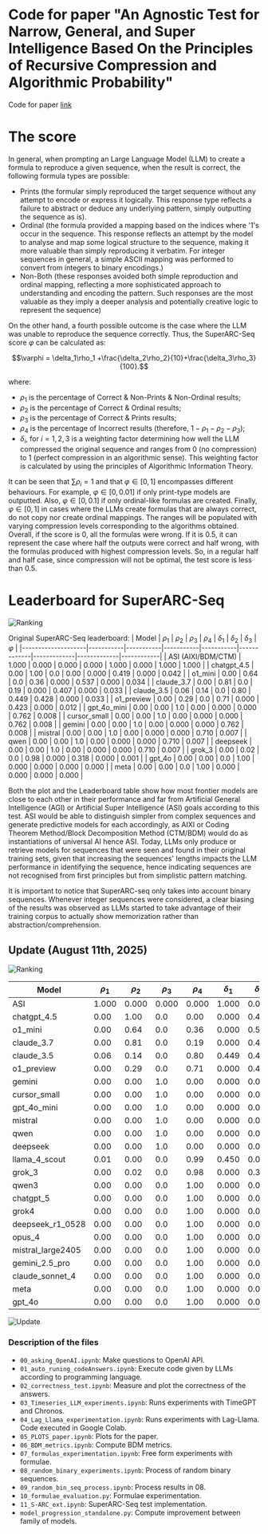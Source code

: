 # Code for paper "An Agnostic Test for Narrow, General, and Super Intelligence Based On the Principles of Recursive Compression and Algorithmic Probability"

Code for paper [link](https://www.researchgate.net/publication/381114144_A_Test_of_Intelligence_for_Automated_Programming_Languages)

# The score

In general, when prompting an Large Language Model (LLM) to create a formula to reproduce a given sequence, when the result is correct, the following formula types are possible:

- Prints (the formular simply reproduced the target sequence without any attempt to encode or express it logically. This response type reflects a failure to abstract or deduce any underlying pattern, simply outputting the sequence as is).
- Ordinal (the formula provided a mapping based on the indices where '1's occur in the sequence. This response reflects an attempt by the model to analyse and map some logical structure to the sequence, making it more valuable than simply reproducing it verbatim. For integer sequences in general, a simple ASCII mapping was performed to convert from integers to binary encodings.)
- Non-Both (these responses avoided both simple reproduction and ordinal mapping, reflecting a more sophisticated approach to understanding and encoding the pattern. Such responses are the most valuable as they imply a deeper analysis and potentially creative logic to represent the sequence)

On the other hand, a fourth possible outcome is the case where the LLM was unable to reproduce the sequence correctly. Thus, the SuperARC-Seq score $\varphi$ can be calculated as:

```math
\varphi = \delta_1\rho_1 +\frac{\delta_2\rho_2}{10}+\frac{\delta_3\rho_3}{100}.
```

where:

- $\rho_1$ is the percentage of Correct \& Non-Prints \& Non-Ordinal results;
- $\rho_2$ is the percentage of Correct \& Ordinal results;
- $\rho_3$ is the percentage of Correct \& Prints results;
- $\rho_4$ is the percentage of Incorrect results (therefore, $1-\rho_1-\rho_2-\rho_3$);
- $\delta_i$, for $i = 1,2,3$ is a weighting factor determining how well the LLM compressed the original sequence and ranges from 0 (no compression) to 1 (perfect compression in an algorithmic sense). This weighting factor is calculated by using the principles of Algorithmic Information Theory.

It can be seen that $\sum \rho_i = 1$ and that $\varphi \in [0,1]$ encompasses different behaviours. For example, $\varphi \in [0,0.01]$ if only print-type models are outputted. Also, $\varphi \in [0,0.1]$ if only ordinal-like formulas are created. Finally, $\varphi \in [0,1]$ in cases where the LLMs create formulas that are always correct, do not copy nor create ordinal mappings. The ranges will be populated with varying compression levels corresponding to the algorithms obtained. Overall, if the score is 0, all the formulas were wrong. If it is 0.5, it can represent the case where half the outputs were correct and half wrong, with the formulas produced with highest compression levels. So, in a regular half and half case, since compression will not be optimal, the test score is less than 0.5.

# Leaderboard for SuperARC-Seq

![Ranking](rankingSuperARC1.png)

Original SuperARC-Seq leaderboard:
| Model              | $\rho_1$ | $\rho_2$ | $\rho_3$ | $\rho_4$ | $\delta_1$ | $\delta_2$ | $\delta_3$ | $\varphi$ |
|--------------------|-----------|-----------|-----------|-----------|-------------|-------------|-------------|------------|
| ASI (AIXI/BDM/CTM) | 1.000     | 0.000     | 0.000     | 0.000     | 1.000       | 0.000       | 1.000       | 1.000      |
| chatgpt_4.5        | 0.00      | 1.00      | 0.0       | 0.00      | 0.000       | 0.419       | 0.000       | 0.042      |
| o1_mini            | 0.00      | 0.64      | 0.0       | 0.36      | 0.000       | 0.537       | 0.000       | 0.034      |
| claude_3.7         | 0.00      | 0.81      | 0.0       | 0.19      | 0.000       | 0.407       | 0.000       | 0.033      |
| claude_3.5         | 0.06      | 0.14      | 0.0       | 0.80      | 0.449       | 0.428       | 0.000       | 0.033      |
| o1_preview         | 0.00      | 0.29      | 0.0       | 0.71      | 0.000       | 0.423       | 0.000       | 0.012      |
| gpt_4o_mini        | 0.00      | 0.00      | 1.0       | 0.00      | 0.000       | 0.000       | 0.762       | 0.008      |
| cursor_small       | 0.00      | 0.00      | 1.0       | 0.00      | 0.000       | 0.000       | 0.762       | 0.008      |
| gemini             | 0.00      | 0.00      | 1.0       | 0.00      | 0.000       | 0.000       | 0.762       | 0.008      |
| mistral            | 0.00      | 0.00      | 1.0       | 0.00      | 0.000       | 0.000       | 0.710       | 0.007      |
| qwen               | 0.00      | 0.00      | 1.0       | 0.00      | 0.000       | 0.000       | 0.710       | 0.007      |
| deepseek           | 0.00      | 0.00      | 1.0       | 0.00      | 0.000       | 0.000       | 0.710       | 0.007      |
| grok_3             | 0.00      | 0.02      | 0.0       | 0.98      | 0.000       | 0.318       | 0.000       | 0.001      |
| gpt_4o             | 0.00      | 0.00      | 0.0       | 1.00      | 0.000       | 0.000       | 0.000       | 0.000      |
| meta               | 0.00      | 0.00      | 0.0       | 1.00      | 0.000       | 0.000       | 0.000       | 0.000      |





Both the plot and the Leaderboard table show how most frontier models are close to each other in their performance and far from Artificial General Intelligence (AGI) or Artificial Super Intelligence (ASI) goals according to this test. ASI would be able to distinguish simpler from complex sequences and generate predictive models for each accordingly, as AIXI or Coding Theorem Method/Block Decomposition Method (CTM/BDM) would do as instantiations of universal AI hence ASI. Today, LLMs only produce or retrieve models for sequences that were seen and found in their original training sets, given that increasing the sequences' lengths impacts the LLM performance in identifying the sequence, hence indicating sequences are not recognised from first principles but from simplistic pattern matching.

It is important to notice that SuperARC-seq only takes into account binary sequences. Whenever integer sequences were considered, a clear biasing of the results was observed as LLMs started to take advantage of their training corpus to actually show memorization rather than abstraction/comprehension.



## Update (August 11th, 2025)

![Ranking](rankingSuperARC_august_2025.png)


| Model              | $\rho_1$ | $\rho_2$ | $\rho_3$ | $\rho_4$ | $\delta_1$ | $\delta_2$ | $\delta_3$ | $\varphi$ |
|--------------------|------------|------------|------------|------------|--------------|--------------|--------------|-------------|
| ASI  | 1.000      | 0.000      | 0.000      | 0.000      | 1.000        | 0.000        | 1.000        | 1.000       |
| chatgpt\_4.5       | 0.00       | 1.00       | 0.0        | 0.00       | 0.000        | 0.419        | 0.000        | 0.042       |
| o1\_mini           | 0.00       | 0.64       | 0.0        | 0.36       | 0.000        | 0.537        | 0.000        | 0.034       |
| claude\_3.7        | 0.00       | 0.81       | 0.0        | 0.19       | 0.000        | 0.407        | 0.000        | 0.033       |
| claude\_3.5        | 0.06       | 0.14       | 0.0        | 0.80       | 0.449        | 0.428        | 0.000        | 0.033       |
| o1\_preview        | 0.00       | 0.29       | 0.0        | 0.71       | 0.000        | 0.423        | 0.000        | 0.012       |
| gemini             | 0.00       | 0.00       | 1.0        | 0.00       | 0.000        | 0.000        | 0.762        | 0.008       |
| cursor\_small      | 0.00       | 0.00       | 1.0        | 0.00       | 0.000        | 0.000        | 0.762        | 0.008       |
| gpt\_4o\_mini      | 0.00       | 0.00       | 1.0        | 0.00       | 0.000        | 0.000        | 0.762        | 0.008       |
| mistral            | 0.00       | 0.00       | 1.0        | 0.00       | 0.000        | 0.000        | 0.710        | 0.007       |
| qwen               | 0.00       | 0.00       | 1.0        | 0.00       | 0.000        | 0.000        | 0.710        | 0.007       |
| deepseek           | 0.00       | 0.00       | 1.0        | 0.00       | 0.000        | 0.000        | 0.710        | 0.007       |
| llama\_4\_scout    | 0.01       | 0.00       | 0.0        | 0.99       | 0.450        | 0.000        | 0.000        | 0.004       |
| grok\_3            | 0.00       | 0.02       | 0.0        | 0.98       | 0.000        | 0.318        | 0.000        | 0.001       |
| qwen3              | 0.00       | 0.00       | 0.0        | 1.00       | 0.000        | 0.000        | 0.000        | 0.000       |
| chatgpt\_5         | 0.00       | 0.00       | 0.0        | 1.00       | 0.000        | 0.000        | 0.000        | 0.000       |
| grok4              | 0.00       | 0.00       | 0.0        | 1.00       | 0.000        | 0.000        | 0.000        | 0.000       |
| deepseek\_r1\_0528 | 0.00       | 0.00       | 0.0        | 1.00       | 0.000        | 0.000        | 0.000        | 0.000       |
| opus\_4            | 0.00       | 0.00       | 0.0        | 1.00       | 0.000        | 0.000        | 0.000        | 0.000       |
| mistral\_large2405 | 0.00       | 0.00       | 0.0        | 1.00       | 0.000        | 0.000        | 0.000        | 0.000       |
| gemini\_2.5\_pro   | 0.00       | 0.00       | 0.0        | 1.00       | 0.000        | 0.000        | 0.000        | 0.000       |
| claude\_sonnet\_4  | 0.00       | 0.00       | 0.0        | 1.00       | 0.000        | 0.000        | 0.000        | 0.000       |
| meta               | 0.00       | 0.00       | 0.0        | 1.00       | 0.000        | 0.000        | 0.000        | 0.000       |
| gpt\_4o            | 0.00       | 0.00       | 0.0        | 1.00       | 0.000        | 0.000        | 0.000        | 0.000       |


![Update](improvement_analysis_aug2025.png)

### Description of the files

- `00_asking_OpenAI.ipynb`: Make questions to OpenAI API.
- `01_auto_runing_codeAnswers.ipynb`: Execute code given by LLMs according to programming language.
- `02_correctness_test.ipynb`: Measure and plot the correctness of the answers.
- `03_Timeseries_LLM_experiments.ipynb`: Runs experiments with TimeGPT and Chronos.
- `04_Lag_Llama_experimentation.ipynb`: Runs experiments with Lag-Llama. Code executed in Google Colab.
- `05_PLOTS_paper.ipynb`: Plots for the paper.
- `06_BDM_metrics.ipynb`: Compute BDM metrics.
- `07_formulas_experimentation.ipynb`: Free form experiments with formulae.
- `08_random_binary_experiments.ipynb`: Process of random binary sequences.
- `09_random_bin_seq_process.ipynb`: Process results in 08.
- `10_formulae_evaluation.py`: Formulae experimentation.
- `11_S-ARC_ext.ipynb`: SuperARC-Seq test implementation.
- `model_progression_standalone.py`: Compute improvement between family of models.
